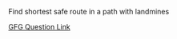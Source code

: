 Find shortest safe route in a path with landmines

[GFG Question Link](https://www.geeksforgeeks.org/find-shortest-safe-route-in-a-path-with-landmines/)